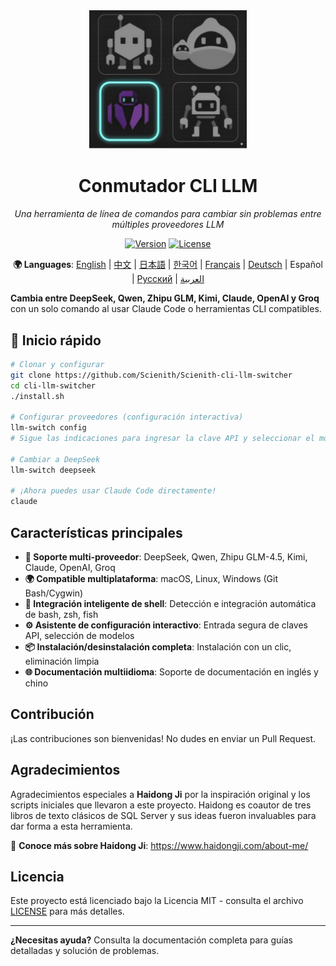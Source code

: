 <div align="center">

<img src="assets/images/logo/logo.jpeg" alt="Conmutador CLI LLM" width="50%">

# Conmutador CLI LLM

*Una herramienta de línea de comandos para cambiar sin problemas entre múltiples proveedores LLM*

[![Version](https://img.shields.io/badge/version-v0.1.0a1-blue.svg)](https://github.com/Scienith/Scienith-cli-llm-switcher/releases)
[![License](https://img.shields.io/badge/license-MIT-green.svg)](LICENSE)

**🌍 Languages**: [English](README.md) | [中文](README_zh.md) | [日本語](README_ja.md) | [한국어](README_ko.md) | [Français](README_fr.md) | [Deutsch](README_de.md) | Español | [Русский](README_ru.md) | [العربية](README_ar.md)

</div>

**Cambia entre DeepSeek, Qwen, Zhipu GLM, Kimi, Claude, OpenAI y Groq** con un solo comando al usar Claude Code o herramientas CLI compatibles.

## 🚀 Inicio rápido

```bash
# Clonar y configurar
git clone https://github.com/Scienith/Scienith-cli-llm-switcher
cd cli-llm-switcher
./install.sh

# Configurar proveedores (configuración interactiva)
llm-switch config
# Sigue las indicaciones para ingresar la clave API y seleccionar el modelo predeterminado

# Cambiar a DeepSeek
llm-switch deepseek

# ¡Ahora puedes usar Claude Code directamente!
claude
```

## Características principales

- **🔄 Soporte multi-proveedor**: DeepSeek, Qwen, Zhipu GLM-4.5, Kimi, Claude, OpenAI, Groq
- **🌍 Compatible multiplataforma**: macOS, Linux, Windows (Git Bash/Cygwin)
- **🔧 Integración inteligente de shell**: Detección e integración automática de bash, zsh, fish
- **⚙️ Asistente de configuración interactivo**: Entrada segura de claves API, selección de modelos
- **📦 Instalación/desinstalación completa**: Instalación con un clic, eliminación limpia
- **🌐 Documentación multiidioma**: Soporte de documentación en inglés y chino

## Contribución

¡Las contribuciones son bienvenidas! No dudes en enviar un Pull Request.

## Agradecimientos

Agradecimientos especiales a **Haidong Ji** por la inspiración original y los scripts iniciales que llevaron a este proyecto. Haidong es coautor de tres libros de texto clásicos de SQL Server y sus ideas fueron invaluables para dar forma a esta herramienta.

🔗 **Conoce más sobre Haidong Ji**: https://www.haidongji.com/about-me/

## Licencia

Este proyecto está licenciado bajo la Licencia MIT - consulta el archivo [LICENSE](LICENSE) para más detalles.

---

**¿Necesitas ayuda?** Consulta la documentación completa para guías detalladas y solución de problemas.